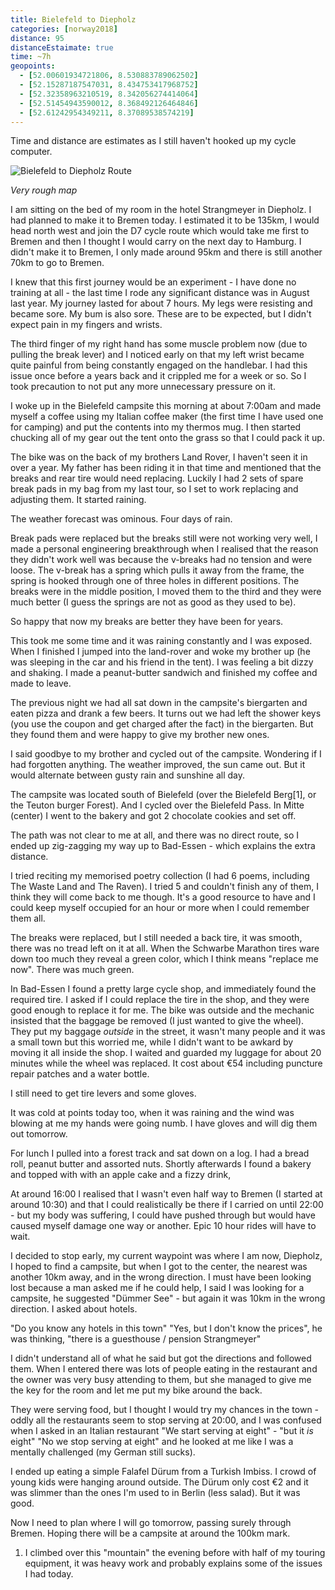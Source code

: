 ```yaml
---
title: Bielefeld to Diepholz
categories: [norway2018]
distance: 95
distanceEstaimate: true
time: ~7h
geopoints: 
  - [52.00601934721806, 8.530883789062502]
  - [52.15287187547031, 8.434753417968752]
  - [52.32358963210519, 8.342056274414064]
  - [52.51454943590012, 8.368492126464846]
  - [52.61242954349211, 8.37089538574219]
---
```


Time and distance are estimates as I still haven't hooked up my cycle
computer.

![Bielefeld to Diepholz Route](/images/norway/2018-06-21-map.png)

*Very rough map*

I am sitting on the bed of my room in the hotel Strangmeyer in
Diepholz. I had planned to make it to Bremen today. I estimated it to be
135km, I would head north west and join the D7 cycle route which would take me
first to Bremen and then I thought I would carry on the next day to Hamburg. I
didn't make it to Bremen, I only made around 95km and there is still another
70km to go to Bremen.

I knew that this first journey would be an experiment - I have done no
training at all - the last time I rode any significant distance was in
August last year. My journey lasted for about 7 hours. My legs were resisting
and became sore. My bum is also sore. These are to be expected, but I didn't
expect pain in my fingers and wrists.

The third finger of my right hand has some muscle problem now (due to pulling
the break lever) and I noticed early on that my left wrist became quite
painful from being constantly engaged on the handlebar. I had this issue once
before a years back and it crippled me for a week or so. So I took precaution
to not put any more unnecessary pressure on it.

I woke up in the Bielefeld campsite this morning at about 7:00am and made
myself a coffee using my Italian coffee maker (the first time I have used one
for camping) and put the contents into my thermos mug. I then started chucking
all of my gear out the tent onto the grass so that I could pack it up.

The bike was on the back of my brothers Land Rover, I haven't seen it in over a
year. My father has been riding it in that time and mentioned that the breaks and
rear tire would need replacing. Luckily I had 2 sets of spare break pads in my
bag from my last tour, so I set to work replacing and adjusting them. It
started raining.

The weather forecast was ominous. Four days of rain.

Break pads were replaced but the breaks still were not working very well, I
made a personal engineering breakthrough when I realised that the reason they
didn't work well was because the v-breaks had no tension and were
loose. The v-break has a spring which pulls it away from the frame, the spring
is hooked through one of three holes in different positions. The breaks were
in the middle position, I moved them to the third and they were much better (I
guess the springs are not as good as they used to be).

So happy that now my breaks are better they have been for years.

This took me some time and it was raining constantly and I was exposed. When I
finished I jumped into the land-rover and woke my brother up (he was sleeping
in the car and his friend in the tent). I was feeling a bit dizzy and shaking.
I made a peanut-butter sandwich and finished my coffee and made to leave.

The previous night we had all sat down in the campsite's biergarten and eaten
pizza and drank a few beers. It turns out we had left the shower keys (you
use the coupon and get charged after the fact) in the biergarten. But they
found them and were happy to give my brother new ones.

I said goodbye to my brother and cycled out of the campsite. Wondering if I
had forgotten anything. The weather improved, the sun came out. But it would
alternate between gusty rain and sunshine all day.

The campsite was located south of Bielefeld (over the Bielefeld Berg[1], or the
Teuton burger Forest). And I cycled over the Bielefeld Pass. In Mitte
(center) I went to the bakery and got 2 chocolate cookies and set off.

The path was not clear to me at all, and there was no direct route, so I ended
up zig-zagging my way up to Bad-Essen - which explains the extra
distance.

I tried reciting my memorised poetry collection (I had 6 poems, including The
Waste Land and The Raven). I tried 5 and couldn't finish any of them, I think
they will come back to me though. It's a good resource to have and I could
keep myself occupied for an hour or more when I could remember them all.

The breaks were replaced, but I still needed a back tire, it was smooth, there
was no tread left on it at all. When the Schwarbe Marathon tires ware down too
much they reveal a green color, which I think means "replace me now". There
was much green.

In Bad-Essen I found a pretty large cycle shop, and immediately found the
required tire. I asked if I could replace the tire in the shop, and they were
good enough to replace it for me. The bike was outside and the mechanic
insisted that the baggage be removed (I just wanted to give the wheel). They
put my baggage _outside_ in the street, it wasn't many people and it was a
small town but this worried me, while I didn't want to be awkard by moving it
all inside the shop. I waited and guarded my luggage for about 20 minutes
while the wheel was replaced. It cost about €54 including puncture repair
patches and a water bottle.

I still need to get tire levers and some gloves.

It was cold at points today too, when it was raining and the wind was blowing
at me my hands were going numb. I have gloves and will dig them out tomorrow.

For lunch I pulled into a forest track and sat down on a log. I had a
bread roll, peanut butter and assorted nuts. Shortly afterwards I found a
bakery and topped with with an apple cake and a fizzy drink,

At around 16:00 I realised that I wasn't even half way to Bremen (I started at
around 10:30) and that I could realistically be there if I carried on until
22:00 - but my body was suffering, I could have pushed through but would have
caused myself damage one way or another. Epic 10 hour rides will have to wait.

I decided to stop early, my current waypoint was where I am now, Diepholz, I
hoped to find a campsite, but when I got to the center, the nearest was
another 10km away, and in the wrong direction. I must have been looking lost
because a man asked me if he could help, I said I was looking for a campsite,
he suggested "Dümmer See" - but again it was 10km in the wrong direction. I
asked about hotels.

"Do you know any hotels in this town"
"Yes, but I don't know the prices", he was thinking, "there is a guesthouse /
pension Strangmeyer"

I didn't understand all of what he said but got the directions and followed
them. When I entered there was lots of people eating in the restaurant and the
owner was very busy attending to them, but she managed to give me the key for
the room and let me put my bike around the back.

They were serving food, but I thought I would try my chances in the town -
oddly all the restaurants seem to stop serving at 20:00, and I was confused
when I asked in an Italian restaurant "We start serving at eight" - "but it
_is_ eight" "No we stop serving at eight" and he looked at me like I was a
mentally challenged (my German still sucks).

I ended up eating a simple Falafel Dürum from a Turkish Imbiss. I crowd of
young kids were hanging around outside. The Dürum only cost €2 and it was
slimmer than the ones I'm used to in Berlin (less salad). But it was good.

Now I need to plan where I will go tomorrow, passing surely through Bremen.
Hoping there will be a campsite at around the 100km mark.

1. I climbed over this "mountain" the evening before with half of my touring
equipment, it was heavy work and probably explains some of the issues I had
today.

